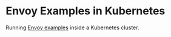 # Envoy Examples in Kubernetes

Running [Envoy examples](https://github.com/lyft/envoy/tree/master/examples)
inside a Kubernetes cluster.
